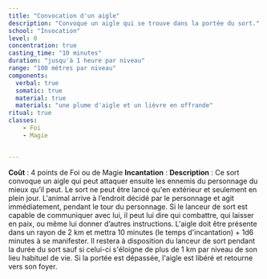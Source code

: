 ```yaml
---
title: "Convocation d'un aigle"
description: "Convoque un aigle qui se trouve dans la portée du sort."
school: "Invocation"
level: 0
concentration: true
casting_time: "10 minutes"
duration: "jusqu'à 1 heure par niveau"
range: "100 mètres par niveau"
components:
  verbal: true
  somatic: true
  material: true
  materials: "une plume d'aigle et un lièvre en offrande"
ritual: true
classes:
    - Foi
    - Magie


---
```

**Coût** : 4 points de Foi ou de Magie
**Incantation** : 
**Description** : Ce sort convoque un aigle qui peut attaquer ensuite les ennemis du personnage du mieux qu’il peut. Le sort ne peut être lancé qu'en extérieur et seulement en plein jour. L'animal arrive à l’endroit décidé par le personnage et agit immédiatement, pendant le tour du personnage. Si le lanceur de sort est capable de communiquer avec lui, il peut lui dire qui combattre, qui laisser en paix, ou même lui donner d’autres instructions. L'aigle doit être présente dans un rayon de 2 km et mettra 10 minutes (le temps d'incantation) + 1d6 minutes à se manifester. Il restera à disposition du lanceur de sort pendant la durée du sort sauf si celui-ci s'éloigne de plus de 1 km par niveau de son lieu habituel de vie. Si la portée est dépassée, l'aigle est libéré et retourne vers son foyer.
